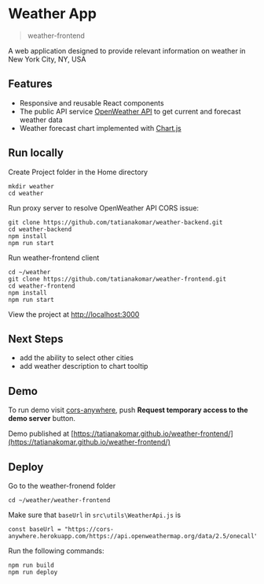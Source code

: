 # Weather App
> weather-frontend

A web application designed to provide relevant information on weather in New York City, NY, USA

 
## Features

- Responsive and reusable React components
- The public API service [OpenWeather API]('https://openweathermap.org/api') to get current and forecast weather data
 - Weather forecast chart implemented with [Chart.js]('https://www.chartjs.org/')

## Run locally
Create Project folder in the Home directory
```
mkdir weather
cd weather
```

Run proxy server to resolve OpenWeather API CORS issue:
```
git clone https://github.com/tatianakomar/weather-backend.git
cd weather-backend
npm install
npm run start
```
Run weather-frontend client
```
cd ~/weather
git clone https://github.com/tatianakomar/weather-frontend.git
cd weather-frontend
npm install
npm run start
```

View the project at [http://localhost:3000](`http://localhost:3000`)

## Next Steps
- add the ability to select other cities
- add weather description to chart tooltip

## Demo

To run demo visit [cors-anywhere](https://cors-anywhere.herokuapp.com/corsdemo), push **Request temporary access to the demo server** button.

Demo published at [https://tatianakomar.github.io/weather-frontend/](https://tatianakomar.github.io/weather-frontend/)

## Deploy
Go to the weather-fronend folder
```
cd ~/weather/weather-frontend
```
Make sure that `baseUrl` in `src\utils\WeatherApi.js` is
```
const baseUrl = "https://cors-anywhere.herokuapp.com/https://api.openweathermap.org/data/2.5/onecall";
```

Run the following commands:
```
npm run build
npm run deploy
```

